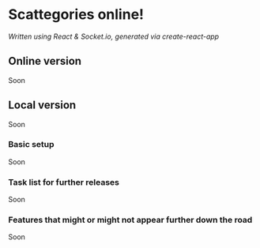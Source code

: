 # Scattegories online!

_Written using React & Socket.io, generated via create-react-app_

## Online version

Soon

## Local version

Soon

### Basic setup

Soon

### Task list for further releases

Soon

### Features that might or might not appear further down the road

Soon
